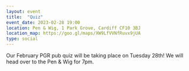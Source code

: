 ```yaml
---
layout: event
title:  "Quiz"
event_date: 2023-02-28 19:00
location: Pen & Wig, 1 Park Grove, Cardiff CF10 3BJ
location_map: https://goo.gl/maps/XW9LfVVNfRuvx9jUA
type: social
---
```


Our February PGR pub quiz will be taking place on Tuesday 28th! We will head over to the Pen & Wig for 7pm.
